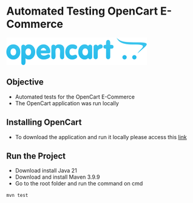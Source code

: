 # Automated Testing OpenCart E-Commerce

![alt text](image.png)

## Objective
- Automated tests for the OpenCart E-Commerce
- The OpenCart application was run locally

## Installing OpenCart
- To download the application and run it locally please access this [link](https://www.opencart.com/index.php?route=cms/download)

## Run the Project

- Download install Java 21
- Download and install Maven 3.9.9
- Go to the root folder and run the command on cmd

```
mvn test
````

## 

